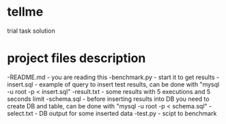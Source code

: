 # tellme
trial task solution

# project files description

-README.md - you are reading this
-benchmark.py - start it to get results
-insert.sql - example of query to insert test results, can be done with "mysql -u root -p  < insert.sql"
-result.txt - some results with 5 executions and 5 seconds limit
-schema.sql - before inserting results into DB you need to create DB and table, can be done with "mysql -u root -p  < schema.sql"
-select.txt - DB output for some inserted data
-test.py - scipt to benchmark